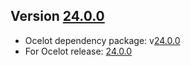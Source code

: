 ## Version [24.0.0](https://www.nuget.org/packages/Ocelot.Testing/24.0.0)
- Ocelot dependency package: v[24.0.0](https://www.nuget.org/packages/Ocelot/24.0.0)
- For Ocelot release: [24.0.0](https://github.com/ThreeMammals/Ocelot/releases/tag/24.0.0)
